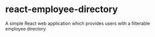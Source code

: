 # react-employee-directory
A simple React web application which provides users with a filterable employee directory
